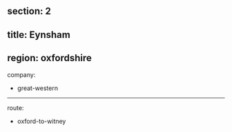 section: 2
----
title: Eynsham
----
region: oxfordshire
----
company:
- great-western
----
route:
- oxford-to-witney
